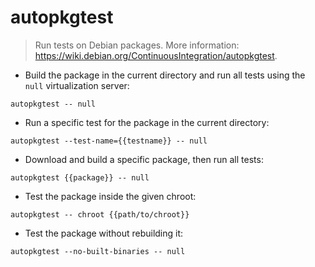 # autopkgtest

> Run tests on Debian packages.
> More information: <https://wiki.debian.org/ContinuousIntegration/autopkgtest>.

- Build the package in the current directory and run all tests using the `null` virtualization server:

`autopkgtest -- null`

- Run a specific test for the package in the current directory:

`autopkgtest --test-name={{testname}} -- null`

- Download and build a specific package, then run all tests:

`autopkgtest {{package}} -- null`

- Test the package inside the given chroot:

`autopkgtest -- chroot {{path/to/chroot}}`

- Test the package without rebuilding it:

`autopkgtest --no-built-binaries -- null`
